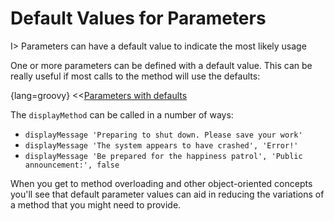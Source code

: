 # Default Values for Parameters

I> Parameters can have a default value to indicate the most likely usage

One or more parameters can be defined with a default value. This can be really useful if most calls to the method will use the defaults:

{lang=groovy}
<<[Parameters with defaults](code/06/03/defaults.groovy)

The `displayMethod` can be called in a number of ways:

* `displayMessage 'Preparing to shut down. Please save your work'`
* `displayMessage 'The system appears to have crashed', 'Error!'`
* `displayMessage 'Be prepared for the happiness patrol', 'Public announcement:', false`

When you get to method overloading and other object-oriented concepts you'll see that default parameter values can aid in reducing the variations of a method that you might need to provide.
